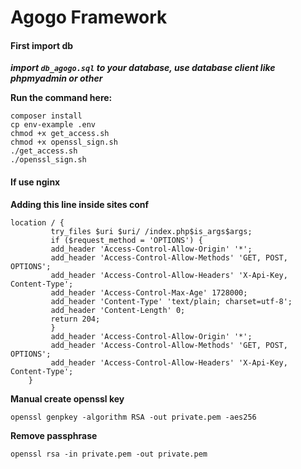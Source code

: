 # Agogo Framework

#### First import db

**_import `db_agogo.sql` to your database, use database client like phpmyadmin or other_**

**Run the command here:**

```
composer install
cp env-example .env
chmod +x get_access.sh
chmod +x openssl_sign.sh
./get_access.sh
./openssl_sign.sh

```

#### If use nginx

**Adding this line inside sites conf**

```
location / {
         try_files $uri $uri/ /index.php$is_args$args;
         if ($request_method = 'OPTIONS') {
         add_header 'Access-Control-Allow-Origin' '*';
         add_header 'Access-Control-Allow-Methods' 'GET, POST, OPTIONS';
         add_header 'Access-Control-Allow-Headers' 'X-Api-Key, Content-Type';
         add_header 'Access-Control-Max-Age' 1728000;
         add_header 'Content-Type' 'text/plain; charset=utf-8';
         add_header 'Content-Length' 0;
         return 204;
         }
         add_header 'Access-Control-Allow-Origin' '*';
         add_header 'Access-Control-Allow-Methods' 'GET, POST, OPTIONS';
         add_header 'Access-Control-Allow-Headers' 'X-Api-Key, Content-Type';
    }
```

**Manual create openssl key**

```
openssl genpkey -algorithm RSA -out private.pem -aes256
```

**Remove passphrase**

```
openssl rsa -in private.pem -out private.pem
```
